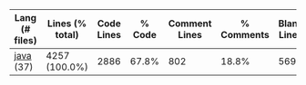 |Lang (# files)|Lines (% total)|Code Lines|% Code|Comment Lines|% Comments|Blank Lines|% Blank|
| --- | --- | --- | --- | --- | --- | --- | --- |
|[java](https://github.com/ilja615/ForrestGame/tree/master/statistics/java/lines_descending.md) (37)|4257 (100.0%)|2886|67.8%|802|18.8%|569|13.4%|